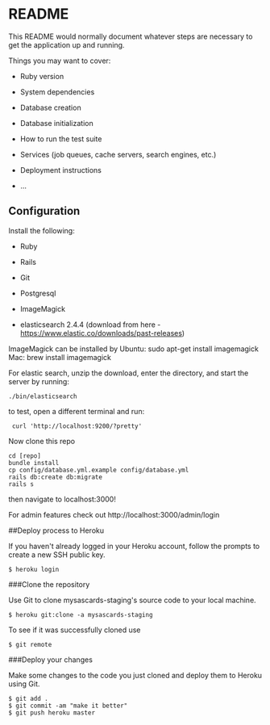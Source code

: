 # README

This README would normally document whatever steps are necessary to get the
application up and running.

Things you may want to cover:

* Ruby version

* System dependencies

* Database creation

* Database initialization

* How to run the test suite

* Services (job queues, cache servers, search engines, etc.)

* Deployment instructions

* ...


## Configuration

Install the following:

 * Ruby

 * Rails

 * Git

 * Postgresql

 * ImageMagick

 * elasticsearch 2.4.4 (download from here - https://www.elastic.co/downloads/past-releases)

ImageMagick can be installed by
    Ubuntu: sudo apt-get install imagemagick
    Mac: brew install imagemagick

For elastic search, unzip the download, enter the directory, and start the server by running:

    ./bin/elasticsearch

to test, open a different terminal and run:

     curl 'http://localhost:9200/?pretty'

Now clone this repo

    cd [repo]
    bundle install
    cp config/database.yml.example config/database.yml
    rails db:create db:migrate
    rails s

then navigate to localhost:3000!

For admin features check out http://localhost:3000/admin/login

##Deploy process to Heroku

If you haven't already logged in your Heroku account, follow the prompts to create a new SSH public key.

	$ heroku login

###Clone the repository

Use Git to clone mysascards-staging's source code to your local machine.

	$ heroku git:clone -a mysascards-staging

To see if it was successfully cloned use

	$ git remote

###Deploy your changes

Make some changes to the code you just cloned and deploy them to Heroku using Git.

	$ git add .
	$ git commit -am "make it better"
	$ git push heroku master
